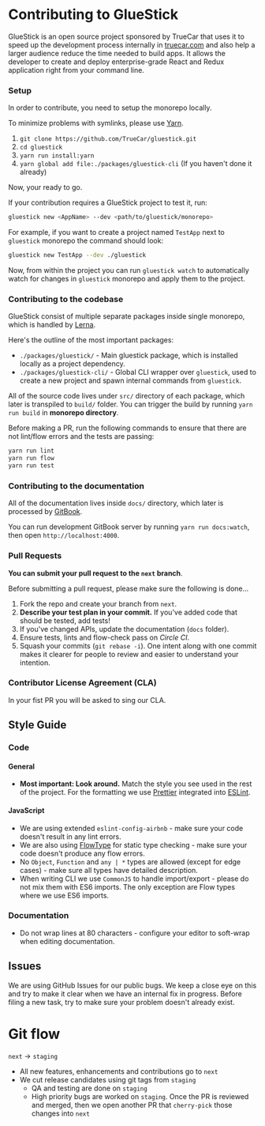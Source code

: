 # Contributing to GlueStick

GlueStick is an open source project sponsored by TrueCar that uses it to speed up the development process internally in [truecar.com](https://truecar.com) and also help a larger audience reduce the time needed to build apps. It allows the developer to create and deploy enterprise-grade React and Redux application right from your command line.

### Setup

In order to contribute, you need to setup the monorepo locally.

To minimize problems with symlinks, please use [Yarn](https://yarnpkg.com/lang/en/).

1. `git clone https://github.com/TrueCar/gluestick.git`
1. `cd gluestick`
1. `yarn run install:yarn`
1. `yarn global add file:./packages/gluestick-cli` (If you haven't done it already)

Now, your ready to go.

If your contribution requires a GlueStick project to test it, run:
```bash
gluestick new <AppName> --dev <path/to/gluestick/monorepo>
```

For example, if you want to create a project named `TestApp` next to `gluestick` monorepo the command should look:
```bash
gluestick new TestApp --dev ./gluestick
```

Now, from within the project you can run `gluestick watch` to automatically watch for changes in `gluestick` monorepo and apply them to the project.

### Contributing to the codebase

GlueStick consist of multiple separate packages inside single monorepo, which is handled by [Lerna](https://github.com/lerna/lerna).

Here's the outline of the most important packages:

* `./packages/gluestick/` - Main gluestick package, which is installed locally as a project dependency.
* `./packages/gluestick-cli/` - Global CLI wrapper over `gluestick`, used to create a new project and spawn internal commands from `gluestick`.

All of the source code lives under `src/` directory of each package, which later is transpiled to `build/` folder.
You can trigger the build by running `yarn run build` in __monorepo directory__.

Before making a PR, run the following commands to ensure that there are not lint/flow errors and the tests are passing:
```bash
yarn run lint
yarn run flow
yarn run test
```

### Contributing to the documentation

All of the documentation lives inside `docs/` directory, which later is processed by [GitBook](https://github.com/GitbookIO/gitbook).

You can run development GitBook server by running `yarn run docs:watch`, then open `http://localhost:4000`.

### Pull Requests

**You can submit your pull request to the `next` branch**.

Before submitting a pull request, please make sure the following is done…

1. Fork the repo and create your branch from `next`.
2. **Describe your test plan in your commit.** If you've added code that should be tested, add tests!
3. If you've changed APIs, update the documentation (`docs` folder).
4. Ensure tests, lints and flow-check pass on *Circle CI*.
5. Squash your commits (`git rebase -i`).
   One intent along with one commit makes it clearer for people to review and easier to understand your intention.

### Contributor License Agreement (CLA)

In your fist PR you will be asked to sing our CLA.

## Style Guide

### Code

#### General

* **Most important: Look around.** Match the style you see used in the rest of the project. For the formatting we use [Prettier](https://github.com/prettier/prettier) integrated into [ESLint](https://eslint.org/).

#### JavaScript

* We are using extended `eslint-config-airbnb` - make sure your code doesn't result in any lint errors.
* We are also using [FlowType](https://flowtype.org/) for static type checking - make sure your code doesn't produce any flow errors.
* No `Object`, `Function` and `any | *` types are allowed (except for edge cases) - make sure all types have detailed description.
* When writing CLI we use `CommonJS` to handle import/export - please do not mix them with ES6 imports. The only exception are Flow types where we use ES6 imports.

### Documentation

* Do not wrap lines at 80 characters - configure your editor to soft-wrap when editing documentation.

## Issues

We are using GitHub Issues for our public bugs. We keep a close eye on this and try to make it clear when we have an internal fix in progress. Before filing a new task, try to make sure your problem doesn't already exist.

# Git flow

`next` -> `staging`

* All new features, enhancements and contributions go to `next`
* We cut release candidates using git tags from `staging`
  * QA and testing are done on `staging`  
  * High priority bugs are worked on `staging`. Once the PR is reviewed and merged, then we open another PR that `cherry-pick` those changes into `next`
